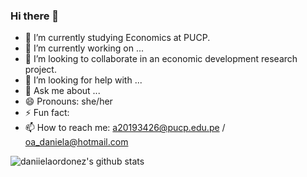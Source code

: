 ### Hi there 👋

- 🔭 I’m currently studying Economics at PUCP.
- 🌱 I’m currently working on ...
- 👯 I’m looking to collaborate in an economic development research project.
- 🤔 I’m looking for help with ...
- 💬 Ask me about ...
- 😄 Pronouns: she/her
- ⚡ Fun fact: 
- 📫 How to reach me: a20193426@pucp.edu.pe / oa_daniela@hotmail.com

![daniielaordonez's github stats](https://github-readme-stats.vercel.app/api/?username=daniielaordonez-coder&show_icons=true&title_color=fff&icon_color=79ff97&text_color=9f9f9f&bg_color=151515)
